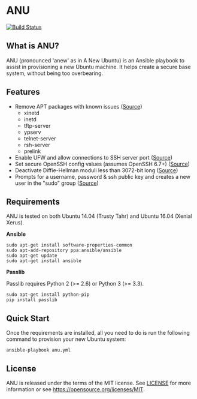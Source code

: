# ANU

[![Build Status](https://travis-ci.com/MitchellCash/ansible-anu.svg?branch=master)](https://travis-ci.com/MitchellCash/ansible-anu)

## What is ANU?

ANU (pronounced 'anew' as in A New Ubuntu) is an Ansible playbook to assist in
provisioning a new Ubuntu machine. It helps create a secure base system, without
being too overbearing.

## Features

* Remove APT packages with known issues ([Source](https://github.com/dev-sec/ansible-os-hardening#packages))
  * xinetd
  * inetd
  * tftp-server
  * ypserv
  * telnet-server
  * rsh-server
  * prelink
* Enable UFW and allow connections to SSH server port ([Source](https://www.digitalocean.com/community/tutorials/initial-server-setup-with-ubuntu-16-04#step-seven-%E2%80%94-set-up-a-basic-firewall))
* Set secure OpenSSH config values (assumes OpenSSH 6.7+) ([Source](https://infosec.mozilla.org/guidelines/openssh.html#modern-openssh-67))
* Deactivate Diffie-Hellman moduli less than 3072-bit long ([Source](https://infosec.mozilla.org/guidelines/openssh.html#modern-openssh-67))
* Prompts for a username, password & ssh public key and creates a new user in the "sudo" group ([Source](https://www.digitalocean.com/community/tutorials/initial-server-setup-with-ubuntu-16-04#step-three-%E2%80%94-root-privileges))

## Requirements

ANU is tested on both Ubuntu 14.04 (Trusty Tahr) and Ubuntu 16.04 (Xenial Xerus).

**Ansible**

```
sudo apt-get install software-properties-common
sudo apt-add-repository ppa:ansible/ansible
sudo apt-get update
sudo apt-get install ansible
```

**Passlib**

Passlib requires Python 2 (>= 2.6) or Python 3 (>= 3.3).

```
sudo apt-get install python-pip
pip install passlib
```

## Quick Start

Once the requirements are installed, all you need to do is run the following
command to provision your new Ubuntu system:

```
ansible-playbook anu.yml
```

## License

ANU is released under the terms of the MIT license. See [LICENSE](LICENSE) for more
information or see https://opensource.org/licenses/MIT.
